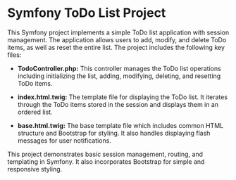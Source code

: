 # Symfony ToDo List Project

This Symfony project implements a simple ToDo list application with session management. The application allows users to add, modify, and delete ToDo items, as well as reset the entire list. The project includes the following key files:

- **TodoController.php:** This controller manages the ToDo list operations including initializing the list, adding, modifying, deleting, and resetting ToDo items.

- **index.html.twig:** The template file for displaying the ToDo list. It iterates through the ToDo items stored in the session and displays them in an ordered list.

- **base.html.twig:** The base template file which includes common HTML structure and Bootstrap for styling. It also handles displaying flash messages for user notifications.

This project demonstrates basic session management, routing, and templating in Symfony. It also incorporates Bootstrap for simple and responsive styling.

